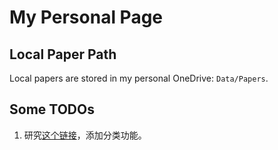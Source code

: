 # My Personal Page

## Local Paper Path

Local papers are stored in my personal OneDrive: `Data/Papers`.

## Some TODOs

1. 研究[这个链接](https://zoharandroid.github.io/2019-08-02-Jekyll%E4%B8%AA%E4%BA%BA%E5%8D%9A%E5%AE%A2%E6%B7%BB%E5%8A%A0%E5%88%86%E7%B1%BBCategory%E5%8A%9F%E8%83%BD/)，添加分类功能。
